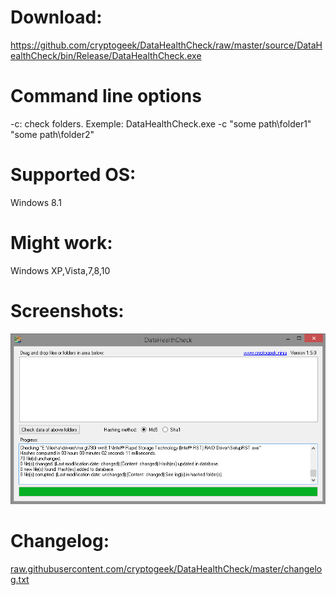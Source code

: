 # Download:
https://github.com/cryptogeek/DataHealthCheck/raw/master/source/DataHealthCheck/bin/Release/DataHealthCheck.exe
# Command line options
-c: check folders.
Exemple: DataHealthCheck.exe -c "some path\folder1" "some path\folder2" 
# Supported OS: 
Windows 8.1
# Might work:
Windows XP,Vista,7,8,10
# Screenshots:
![DataHealthCheck](https://raw.githubusercontent.com/cryptogeek/DataHealthCheck/master/screenshot.png)
# Changelog:
<a href="https://raw.githubusercontent.com/cryptogeek/DataHealthCheck/master/changelog.txt" target="_blank">raw.githubusercontent.com/cryptogeek/DataHealthCheck/master/changelog.txt</a>
